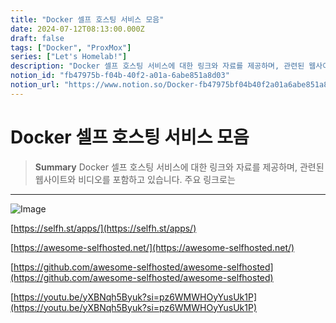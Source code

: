 ```yaml
---
title: "Docker 셀프 호스팅 서비스 모음"
date: 2024-07-12T08:13:00.000Z
draft: false
tags: ["Docker", "ProxMox"]
series: ["Let's Homelab!"]
description: "Docker 셀프 호스팅 서비스에 대한 링크와 자료를 제공하며, 관련된 웹사이트와 비디오를 포함하고 있습니다. 주요 링크로는 "
notion_id: "fb47975b-f04b-40f2-a01a-6abe851a8d03"
notion_url: "https://www.notion.so/Docker-fb47975bf04b40f2a01a6abe851a8d03"
---
```


# Docker 셀프 호스팅 서비스 모음

> **Summary**
> Docker 셀프 호스팅 서비스에 대한 링크와 자료를 제공하며, 관련된 웹사이트와 비디오를 포함하고 있습니다. 주요 링크로는 

---

![Image](https://prod-files-secure.s3.us-west-2.amazonaws.com/09ccd4d5-876c-4bba-bbdf-cc77a0a11257/d688e33b-738e-432e-a097-ba21c946f9e1/Untitled.png?X-Amz-Algorithm=AWS4-HMAC-SHA256&X-Amz-Content-Sha256=UNSIGNED-PAYLOAD&X-Amz-Credential=ASIAZI2LB466UQFX6HKU%2F20250724%2Fus-west-2%2Fs3%2Faws4_request&X-Amz-Date=20250724T083536Z&X-Amz-Expires=3600&X-Amz-Security-Token=IQoJb3JpZ2luX2VjEAAaCXVzLXdlc3QtMiJHMEUCIQDYCr1UOqRUoEbpvWVBV5mm3sjXHVimi6SsycN1HFf6XQIgMmtIWyH9IvozvyTJCI8PK2hCl%2Bcwcoz6zVjuYnopvcwq%2FwMIKRAAGgw2Mzc0MjMxODM4MDUiDNDKIYWacUuXf8AcyCrcA8euIjmVS0Hw53%2BoBzZ60ZMP52cYMGCxamXqdz5PDJ21HP9ai5tb56N3KhqrVKt%2F3Kq0uYQWPNh2wdXHWbaNsNtJ8ZMud81sSFB9YD3EEO%2BHEFYRVU8DlwEL8rpW%2FGkE82x0TCCZ%2Fxs1U7kRZ%2FLwZkqllmmFO5m5dwuGmGaiGdBzPEcM8lG8%2FcStgDhW0uHfNshdgTFXCA4PPAhAdyyLFz6%2FCEzFrqM1RViYSSg4CU1AlhuTWJqxhZEdQ7dWpzF%2BVBRJ8MiCwl%2F7KJ10UOYHcBgbZsHV33JfFnf3u12BTD0KirO1b0ukTCXScIwt76rsyFyyEZB3Dzu6rThtlXv%2BFAcIco%2Fb9FBXvVL4nGtDEyHx70lyEr5wGrWqIvLED23XyrBlq%2FTkIIvMa0THrKYW%2Fi5NvbaG1vWmBmSuIFiWXTCMCANLVe5Aest%2FirP2KBJvwzks8t66JZ8lDZKL1yfj04pgozpeCMLBwgxFEBmFufiB0%2Fh0XMQcisHr6AumVTrkP6B8L25weoqdhP8FBVk1h9obnnmK%2FYWOB9h9q15%2BIvH3lWAC2KMV7oa6nYWGXgE0IaS%2BL7WZYIa%2BenzyKK8MHaeMXRbPGAjRpLyaiZTyBlQTchddEr7kFYwBQ6bMMPPPh8QGOqUB1mbhDrXXOpOGffi0%2BWRU%2F65jiAFdjRc23nzDfeDY4G5ykck7A0yxGWOGx8ZYC0Yq7W3kk5yfcoQpfexyLK0VbjRHnj0Q8EWEcGJzEb%2BrZXEdeLujoo%2BGMYo%2FsS6rsYW5YruTYo6CeXyRgR5BEssrZjxf7y1Y%2BUNgTuHEtEi3NDYXOB1LU%2BmhHZI80hUkUc5QNDzb0%2B%2Fk2xiLJtEk3TDx6zbD72GV&X-Amz-Signature=49394086550bae97e31f1f6db460830d11bbda5a2d3a5f88ac6adad1adb81dc2&X-Amz-SignedHeaders=host&x-amz-checksum-mode=ENABLED&x-id=GetObject)

[https://selfh.st/apps/](https://selfh.st/apps/)

[https://awesome-selfhosted.net/](https://awesome-selfhosted.net/)

[https://github.com/awesome-selfhosted/awesome-selfhosted](https://github.com/awesome-selfhosted/awesome-selfhosted)

[https://youtu.be/yXBNqh5Byuk?si=pz6WMWHOyYusUk1P](https://youtu.be/yXBNqh5Byuk?si=pz6WMWHOyYusUk1P)


